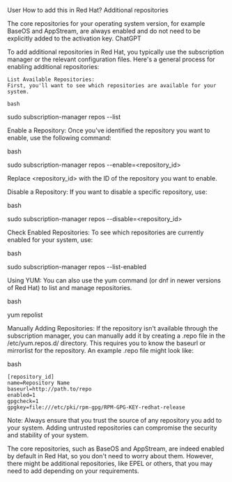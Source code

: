 User
How to add this in Red Hat?  Additional repositories

The core repositories for your operating system version, for example BaseOS and AppStream, are always enabled and do not need to be explicitly added to the activation key.
ChatGPT

To add additional repositories in Red Hat, you typically use the subscription manager or the relevant configuration files. Here's a general process for enabling additional repositories:

    List Available Repositories:
    First, you'll want to see which repositories are available for your system.

    bash

sudo subscription-manager repos --list

Enable a Repository:
Once you've identified the repository you want to enable, use the following command:

bash

sudo subscription-manager repos --enable=<repository_id>

Replace <repository_id> with the ID of the repository you want to enable.

Disable a Repository:
If you want to disable a specific repository, use:

bash

sudo subscription-manager repos --disable=<repository_id>

Check Enabled Repositories:
To see which repositories are currently enabled for your system, use:

bash

sudo subscription-manager repos --list-enabled

Using YUM:
You can also use the yum command (or dnf in newer versions of Red Hat) to list and manage repositories.

bash

yum repolist

Manually Adding Repositories:
If the repository isn't available through the subscription manager, you can manually add it by creating a .repo file in the /etc/yum.repos.d/ directory. This requires you to know the baseurl or mirrorlist for the repository. An example .repo file might look like:

bash

    [repository_id]
    name=Repository Name
    baseurl=http://path.to/repo
    enabled=1
    gpgcheck=1
    gpgkey=file:///etc/pki/rpm-gpg/RPM-GPG-KEY-redhat-release

Note: Always ensure that you trust the source of any repository you add to your system. Adding untrusted repositories can compromise the security and stability of your system.

The core repositories, such as BaseOS and AppStream, are indeed enabled by default in Red Hat, so you don't need to worry about them. However, there might be additional repositories, like EPEL or others, that you may need to add depending on your requirements.
